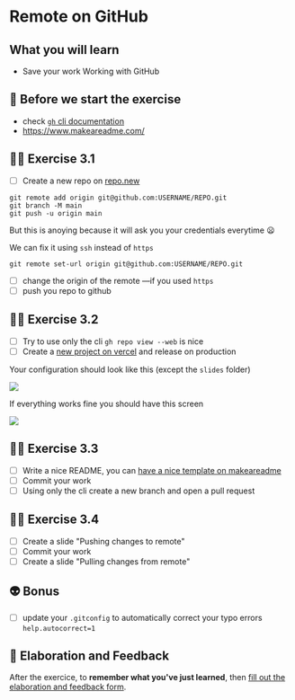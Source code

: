 # Remote on GitHub

## What you will learn

- Save your work Working with GitHub

## 👾 Before we start the exercise

- check [`gh` cli documentation](https://github.com/cli/cli)
- https://www.makeareadme.com/

## 👨‍🚀 Exercise 3.1


- [ ] Create a new repo on [repo.new](https://repo.new)

```console
git remote add origin git@github.com:USERNAME/REPO.git
git branch -M main
git push -u origin main
```

But this is anoying because it will ask you your credentials everytime 😦

We can fix it using `ssh` instead of `https`

```console
git remote set-url origin git@github.com:USERNAME/REPO.git
```

- [ ] change the origin of the remote —if you used `https`
- [ ] push you repo to github

## 👨‍🚀 Exercise 3.2

- [ ] Try to use only the cli `gh repo view --web` is nice
- [ ] Create a [new project on vercel](https://vercel.com/new) and release on production

Your configuration should look like this (except the `slides` folder)

![](./vercel.png)

If everything works fine you should have this screen

![](./vercel-done.png)

## 👨‍🚀 Exercise 3.3

- [ ] Write a nice README, you can [have a nice template on makeareadme](https://www.makeareadme.com/)
- [ ] Commit your work
- [ ] Using only the cli create a new branch and open a pull request

## 👨‍🚀 Exercise 3.4

- [ ] Create a slide "Pushing changes to remote"
- [ ] Commit your work
- [ ] Create a slide "Pulling changes from remote"

## 👽 Bonus

- [ ] update your `.gitconfig` to automatically correct your typo errors `help.autocorrect=1`

## 🏅 Elaboration and Feedback

After the exercice, to __remember what you've just learned__, then [fill out the elaboration and feedback form](https://airtable.com/shrBuZqOJL5UeLLF1?prefill_Name=GitHub%20101&prefill_Exercice=03).
